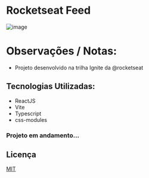 # Rocketseat Feed

![image](https://cdn.discordapp.com/attachments/695348516918263819/1068555112387203152/image.png)

# Observações / Notas:
- Projeto desenvolvido na trilha Ignite da @rocketseat

## Tecnologias Utilizadas:

- ReactJS
- Vite
- Typescript
- css-modules

### Projeto em andamento...

## Licença

[MIT](https://choosealicense.com/licenses/mit/)
